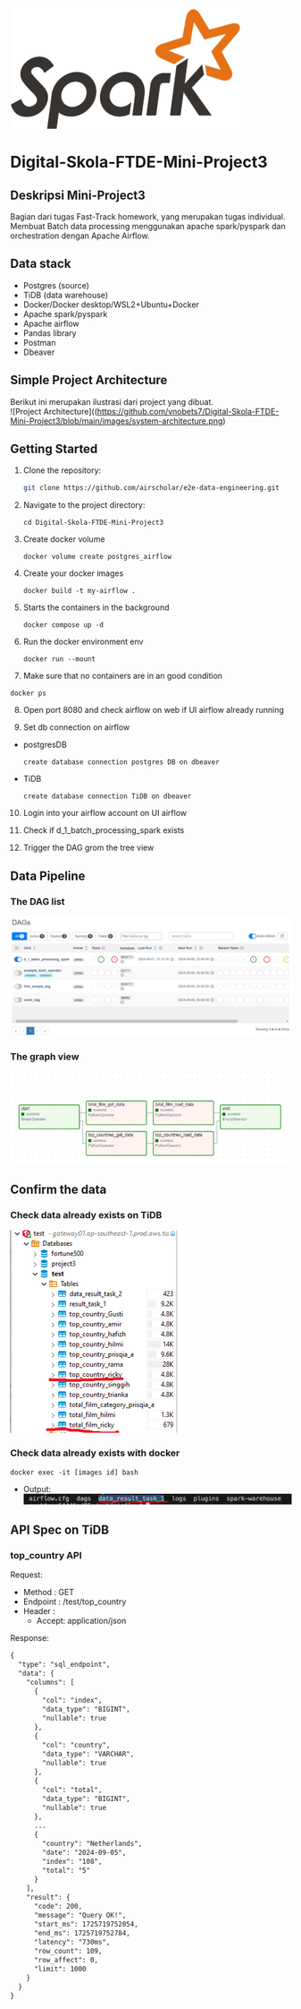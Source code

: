 ![image](https://github.com/vnobets7/Digital-Skola-FTDE-Mini-Project3/blob/main/images/apache-spark-only-icon.png)

# Digital-Skola-FTDE-Mini-Project3
## Deskripsi Mini-Project3
Bagian dari tugas Fast-Track homework, yang merupakan tugas individual. Membuat Batch data processing menggunakan apache spark/pyspark dan orchestration dengan Apache Airflow.

## Data stack
- Postgres (source)
- TiDB (data warehouse)
- Docker/Docker desktop/WSL2+Ubuntu+Docker
- Apache spark/pyspark
- Apache airflow
- Pandas library
- Postman
- Dbeaver

##  Simple Project Architecture
Berikut ini merupakan ilustrasi dari project yang dibuat. <br>
![Project Architecture]((https://github.com/vnobets7/Digital-Skola-FTDE-Mini-Project3/blob/main/images/system-architecture.png)

## Getting Started
1. Clone the repository:
    ```bash
    git clone https://github.com/airscholar/e2e-data-engineering.git
    ```

2. Navigate to the project directory:
   ```
   cd Digital-Skola-FTDE-Mini-Project3
   ```

3. Create docker volume
   ```
   docker volume create postgres_airflow
   ```

4. Create your docker images
   ```
   docker build -t my-airflow .
   ```

5. Starts the containers in the background
   ```
   docker compose up -d
   ```

6. Run the docker environment env
   ```
   docker run --mount
   ```

7.  Make sure that no containers are in an good condition
   ```
   docker ps
   ```

8. Open port 8080 and check airflow on web if UI airflow already running

9. Set db connection on airflow
* postgresDB
   ```
   create database connection postgres DB on dbeaver
   ```
* TiDB
   ```
   create database connection TiDB on dbeaver
   ```

10. Login into your airflow account on UI airflow

11. Check if d_1_batch_processing_spark exists

11. Trigger the DAG grom the tree view

## Data Pipeline
### The DAG list
![DAG-list](https://github.com/vnobets7/Digital-Skola-FTDE-Mini-Project3/blob/main/images/DAG-list.PNG)

### The graph view
![airflow-task](https://github.com/vnobets7/Digital-Skola-FTDE-Mini-Project3/blob/main/images/airflow-task.PNG)

## Confirm the data 
### Check data already exists on TiDB
![dbeaver-TiDB](https://github.com/vnobets7/Digital-Skola-FTDE-Mini-Project3/blob/main/images/dbeaver-TiDB.png)

### Check data already exists with docker
   ```
   docker exec -it [images id] bash
   ```
* Output:
![data-on-TiDB](https://github.com/vnobets7/Digital-Skola-FTDE-Mini-Project3/blob/main/images/data-on-TiDB.PNG)

## API Spec on TiDB
### top_country API
Request: 
- Method : GET
- Endpoint : /test/top_country
- Header :
    - Accept: application/json

Response:
```
{
  "type": "sql_endpoint",
  "data": {
    "columns": [
      {
        "col": "index",
        "data_type": "BIGINT",
        "nullable": true
      },
      {
        "col": "country",
        "data_type": "VARCHAR",
        "nullable": true
      },
      {
        "col": "total",
        "data_type": "BIGINT",
        "nullable": true
      },
      ...
      {
        "country": "Netherlands",
        "date": "2024-09-05",
        "index": "108",
        "total": "5"
      }
    ],
    "result": {
      "code": 200,
      "message": "Query OK!",
      "start_ms": 1725719752054,
      "end_ms": 1725719752784,
      "latency": "730ms",
      "row_count": 109,
      "row_affect": 0,
      "limit": 1000
    }
  }
}
```
